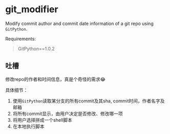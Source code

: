 # git_modifier

Modify commit author and commit date information of a git repo using `GitPython`.

Requirements:

> GitPython==1.0.2



## 吐槽
修改repo的作者和时间信息​，真是个奇怪的需求:joy:​

具体细节：

1. 使用`GitPython`读取某分支的所有commit及其sha, commit时间，作者名字及邮箱
2. 将所有commit显示，由用户决定是否修改、修改哪一项
3. 将用户选择拼成一个shell脚本
4. 在本地执行脚本

